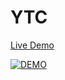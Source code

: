 # YTC

[Live Demo](http://107.170.62.45.xip.io:3000/)

[![DEMO](https://img.youtube.com/vi/_q6exCpCqKU/0.jpg)](https://www.youtube.com/watch?v=_q6exCpCqKU)

